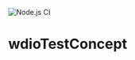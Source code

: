 ![Node.js CI](https://github.com/jorgegpa/wdioTestConcept/workflows/Node.js%20CI/badge.svg)
# wdioTestConcept

